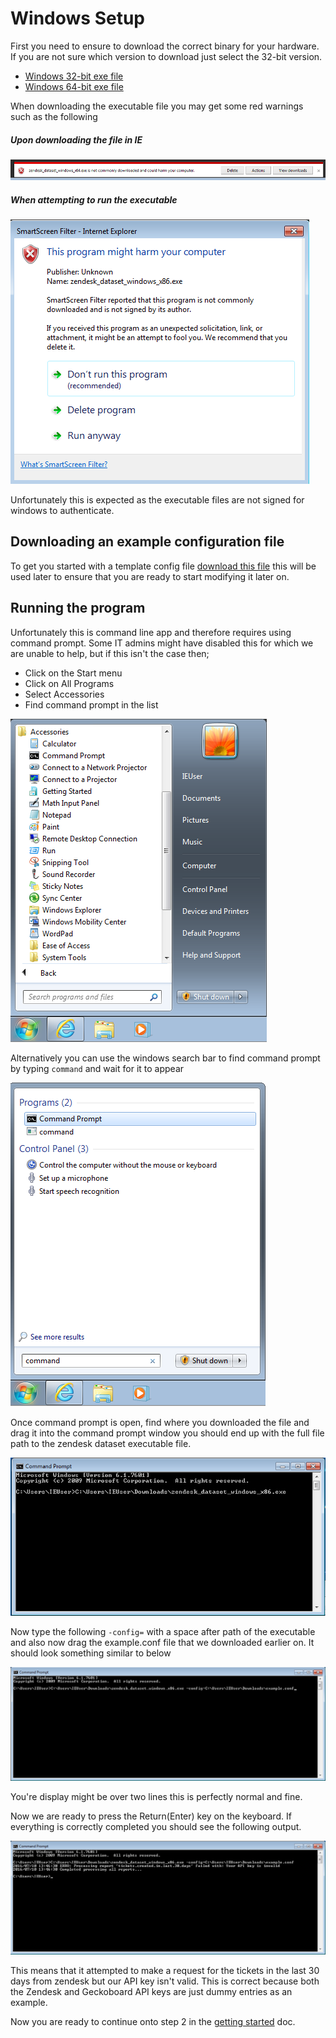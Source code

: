 # Windows Setup

First you need to ensure to download the correct binary for your hardware.
If you are not sure which version to download just select the 32-bit version.

* [Windows 32-bit exe file](https://github.com/geckoboard/zendesk_dataset/releases/download/v0.2.0/zendesk_dataset_windows_x86.exe)
* [Windows 64-bit exe file](https://github.com/geckoboard/zendesk_dataset/releases/download/v0.2.0/zendesk_dataset_windows_x64.exe)

When downloading the executable file you may get some red warnings such as the following

##### Upon downloading the file in IE
![Warning on download](images/warning_on_download.png)

##### When attempting to run the executable
![Warning when running](images/warning_when_running.png)

Unfortunately this is expected as the executable files are not signed for windows to authenticate.

## Downloading an example configuration file

To get you started with a template config file [download this file](example.conf) this will
be used later to ensure that you are ready to start modifying it later on.

## Running the program

Unfortunately this is command line app and therefore requires using command prompt. Some IT admins
might have disabled this for which we are unable to help, but if this isn't the case then;

* Click on the Start menu
* Click on All Programs
* Select Accessories
* Find command prompt in the list

![Command Prompt under accessories](images/starting_command_prompt.png)

Alternatively you can use the windows search bar to find command prompt by typing `command` and wait
for it to appear

![Searching for command prompt](images/search_for_command_prompt.png)

Once command prompt is open, find where you downloaded the file and drag it into the command prompt
window you should end up with the full file path to the zendesk dataset executable file.

![File dragged into command prompt](images/drag_file_into_command_prompt.png)

Now type the following `-config=` with a space after path of the executable and also now drag
the example.conf file that we downloaded earlier on. It should look something similar to below

![Full command in command prompt](images/fullcommand.png)

You're display might be over two lines this is perfectly normal and fine.

Now we are ready to press the Return(Enter) key on the keyboard. If everything is correctly
completed you should see the following output.

![Command executed](images/command_executed.png)

This means that it attempted to make a request for the tickets in the last 30 days from zendesk
but our API key isn't valid. This is correct because both the Zendesk and Geckoboard API keys
are just dummy entries as an example.

Now you are ready to continue onto step 2 in the
[getting started](getting_started.md#modifying-the-configuration-file) doc.
